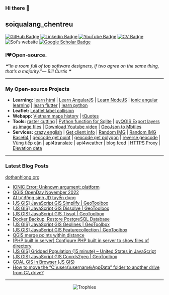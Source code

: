 ### Hi there 👋

## soiqualang_chentreu

[![GitHub Badge](https://img.shields.io/github/followers/soiqualang?style=social)](https://github.com/soiqualang?tab=followers)
[![Linkedin Badge](https://img.shields.io/badge/My-Linkedin-blue)](https://www.linkedin.com/in/thanh-long-do/)
[![YouTube Badge](https://img.shields.io/badge/My-YouTube-red)](https://www.youtube.com/channel/UCVMwejzVTfpYQ9qFxOLF2lQ)
[![CV Badge](https://img.shields.io/badge/My-CV-red)](https://dothanhlong.org/do-thanh-longs-cv/)
![Soi's website](https://img.shields.io/badge/soiqualang-website-red)
[![Google Scholar Badge](https://img.shields.io/badge/Google-Scholar-lightgrey)](https://scholar.google.com/citations?user=M2rJ9t8AAAAJ&hl=en)
<!-- [![CV Badge](https://img.shields.io/badge/My-CV-critical)](http://girs.vn/vi/thong-tin-thanh-vien/23/thanh-long-do.html) -->

### I❤Open-source.

<!-- - 🔭 I’m currently working on ...
- 🌱 I’m currently learning ...
- 👯 I’m looking to collaborate on ...
- 🤔 I’m looking for help with ...
- 💬 Ask me about ...
- 📫 How to reach me: ...
- 😄 Pronouns: ...
- ⚡ Fun fact: ... -->

<!--STARTS_HERE_QUOTE_README-->
<i>❝“In a room full of top software designers, if two agree on the same thing, that’s a majority.”— Bill Curtis   ❞</i>
<!--ENDS_HERE_QUOTE_README-->

---

### My Open-source Projects

- **Learning:** 
[learn html](https://github.com/soiqualang/learn_html) | 
[Learn AngularJS](https://github.com/soiqualang/Learn_AngularJS) | 
[Learn NodeJS](https://github.com/soiqualang/hoc_nodejs) | 
[ionic angular learning](https://github.com/soiqualang/ionic_angular_learning) | 
[learn flutter](https://github.com/soiqualang/learn_flutter) | 
[learn python](https://github.com/soiqualang/colab)
- **Leaflet:** 
[Leaflet label collision](https://github.com/soiqualang/label_collision_leaflet_v2)
- **Webapp:** 
[Vietnam maps history](https://github.com/soiqualang/Vietnam_map_history) | 
[tQuotes](https://soiqualang.github.io/tQuotes/)
- **Tools:** 
[raster cutting](https://github.com/soiqualang/raster_cutting) | 
[Python function for Sqlite](https://github.com/soiqualang/Py4Sqlite3) | 
[pyQGIS Export layers as image files](https://github.com/soiqualang/test_pyQGIS) | 
[Download Youtube video](https://github.com/soiqualang/TYoutube) | 
[GeoJson to Mbtiles](https://github.com/soiqualang/geojson2mbtiles)
- **Services:** 
[crazy english](https://github.com/soiqualang/crazy_english) | 
[Get client info](https://github.com/soiqualang/api4client_info) | 
[Random IMG](https://api.dothanhlong.org/api4img?imgsize=200) | 
[Random IMG Base64](https://api.dothanhlong.org/api4img?imgsize=200&base64) | 
[geocode get point](https://api.dothanhlong.org/api4geocode/geocoding/?t=osm&p=1&q=nhà%20thờ%20Đức%20Bà,%20Hồ%20Chí%20Minh) | 
[geocode get polygon](https://api.dothanhlong.org/api4geocode/geocoding/?t=osm&q=nhà%20thờ%20Đức%20Bà,%20Hồ%20Chí%20Minh) | 
[reverse geocode](https://api.dothanhlong.org/api4geocode/reverse?t=osm&lat=18.6583811&lon=105.6950847) | 
[Vùng tiếp cận](https://api.dothanhlong.org/api4gis/?driving&pisochrones&lat=10.78866402050739&lon=106.68716916275118&timerange=120) | 
[api4translate](https://api.dothanhlong.org/api4translate/?q=Pressure&f=en-US&t=vi) | 
[api4weather](https://api.dothanhlong.org/api4weather/?v2&lat=14.56&lon=108.7) | 
[blog feed](http://s1.dothanhlong.org:10025/myblogfeed) | 
[HTTPS Proxy](https://api.dothanhlong.org/proxy.php?url=https://vnexpress.net/gia-xang-dau-dong-loat-tang-manh-4377225.html) | 
[Elevation data](https://api.opentopodata.org/v1/srtm30m?locations=21.503417,%20104.247980)


<!--
- **Linux:** [manjaro-linux](https://github.com/giswqs/manjaro-linux)
- **R packages:** [whiteboxR](https://github.com/giswqs/whiteboxR)
- **Python packages:** [geemap](https://github.com/giswqs/geemap) | [lidar](https://github.com/giswqs/lidar) | [whitebox-python](https://github.com/giswqs/whitebox) | [geospatial](https://github.com/giswqs/geospatial)
- **ArcGIS Toolboxes:** [WhiteboxTools-ArcGIS](https://github.com/giswqs/WhiteboxTools-ArcGIS) | [Depression Analysis Toolbox](https://github.com/giswqs/Depression-Analysis-Toolbox) | [Wetland Hydrology Analyst](https://github.com/giswqs/Wetland-Hydrology-Analyst-Toolbox)
- **Google Earth Engine:** [Awesome-GEE](https://github.com/giswqs/Awesome-GEE) | [earthengine-py-notebooks](https://github.com/giswqs/earthengine-py-notebooks) | [qgis-earthengine-examples](https://github.com/giswqs/qgis-earthengine-examples) | [earthengine-apps](https://github.com/giswqs/earthengine-apps)
-->

---
### Latest Blog Posts

[dothanhlong.org](https://dothanhlong.org/soiqualang_chentreu/)

<!-- BLOG-POST-LIST:START -->
- [IONIC Error: Unknown argument: platform](https://dothanhlong.org/ionic-error-unknown-argument-platform/)
- [QGIS OpenDay November 2022](https://dothanhlong.org/qgis-openday-november-2022/)
- [AI tự động sinh JD tuyển dụng](https://dothanhlong.org/ai-tu-dong-sinh-jd-tuyen-dung/)
- [[JS GIS] JavaScript GIS Simplify | GeoToolbox](https://dothanhlong.org/js-gis-javascript-gis-simplify-geotoolbox/)
- [[JS GIS] JavaScript GIS Dissolve | GeoToolbox](https://dothanhlong.org/js-gis-javascript-gis-dissolve-geotoolbox/)
- [[JS GIS] JavaScript GIS Tissot | GeoToolbox](https://dothanhlong.org/js-gis-javascript-gis-tissot-geotoolbox/)
- [Docker Backup, Restore PostgreSQL Database](https://dothanhlong.org/docker-backup-restore-postgresql-database/)
- [[JS GIS] JavaScript GIS Geolines | GeoToolbox](https://dothanhlong.org/js-gis-javascript-gis-geolines-geotoolbox/)
- [[JS GIS] JavaScript GIS Featurecollection | GeoToolbox](https://dothanhlong.org/js-gis-javascript-gis-featurecollection-geotoolbox/)
- [QGIS merge points within distance](https://dothanhlong.org/qgis-merge-points-within-distance/)
- [[PHP built in server] Configure PHP built in server to show files of directory](https://dothanhlong.org/php-built-in-server-configure-php-built-in-server-to-show-files-of-directory/)
- [[JS GIS] Gridded Population &lpar;15 minute&rpar; – United States in JavaScript](https://dothanhlong.org/js-gis-gridded-population-15-minute-united-states-in-javascript/)
- [[JS GIS] JavaScript GIS Coords2geo | GeoToolbox](https://dothanhlong.org/js-gis-javascript-gis-coords2geo-geotoolbox/)
- [GDAL GIS in Browser &lpar;JS GIS&rpar;](https://dothanhlong.org/gdal-gis-in-browser-js-gis-geotoolbox/)
- [How to move the “C:\users\username\AppData” folder to another drive from C:\ drive?](https://dothanhlong.org/how-to-move-the-cusersusernameappdata-folder-to-another-drive-from-c-drive/)
<!-- BLOG-POST-LIST:END -->

---

<!-- <a href="https://github.com/soiqualang/soiqualang"><img alt="soiqualang's activity graph" src="https://activity-graph.herokuapp.com/graph?username=soiqualang&bg_color=0e2239&color=58a6ff&line=114a88&point=58a6ff&hide_border=true" /></a> -->



<!-- ![Anurag's github stats](https://github-readme-stats.vercel.app/api?username=soiqualang&show_icons=true&count_private=true) -->
<!-- [![Top Langs](https://github-readme-stats.vercel.app/api/top-langs/?username=soiqualang&langs_count=8&layout=compact)](https://github.com/soiqualang/Py4Sqlite3) -->
<!-- ![Top Langs](https://github-readme-stats.vercel.app/api/top-langs/?username=giswqs&hide_langs_below=10) -->




<!--
**soiqualang/soiqualang** is a ✨ _special_ ✨ repository because its `README.md` (this file) appears on your GitHub profile.

Here are some ideas to get you started:

- 🔭 I’m currently working on ...
- 🌱 I’m currently learning ...
- 👯 I’m looking to collaborate on ...
- 🤔 I’m looking for help with ...
- 💬 Ask me about ...
- 📫 How to reach me: ...
- 😄 Pronouns: ...
- ⚡ Fun fact: ...

https://fsymbols.com/heart/
-->

<p align="center">
  <img alig src="https://github-profile-trophy.vercel.app/?username=soiqualang&theme=onedark&&margin-w=12&column=6&rank=SSS,SS,S,AAA,AA,A,B,C&no-frame=true" alt="Trophies" />
</p>
